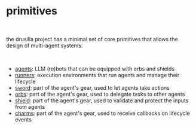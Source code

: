# primitives

<br>

the drusilla project has a minimal set of core primitives that allows the design of multi-agent systems:

<br>

- [agents](agents.md): LLM (ro)bots that can be equipped with orbs and shields
- [runners](runners.md): execution environments that run agents and manage their lifecycle
- [sword](gear/sword.md): part of the agent's gear, used to let agents take actions
- [orbs](gear/orbs.md): part of the agent's gear, used to delegate tasks to other agents
- [shield](gear/shield.md): part of the agent's gear, used to validate and protect the inputs from agents
- [charms](gear/charms.md): part of the agent's gear, used to receive callbacks on lifecycle events
